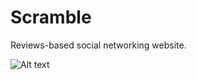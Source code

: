 # Scramble
Reviews-based social networking website.

![Alt text](https://imgur.com/45b56a39-e21b-47b9-9d70-8ff5f53302df "Optional title")
